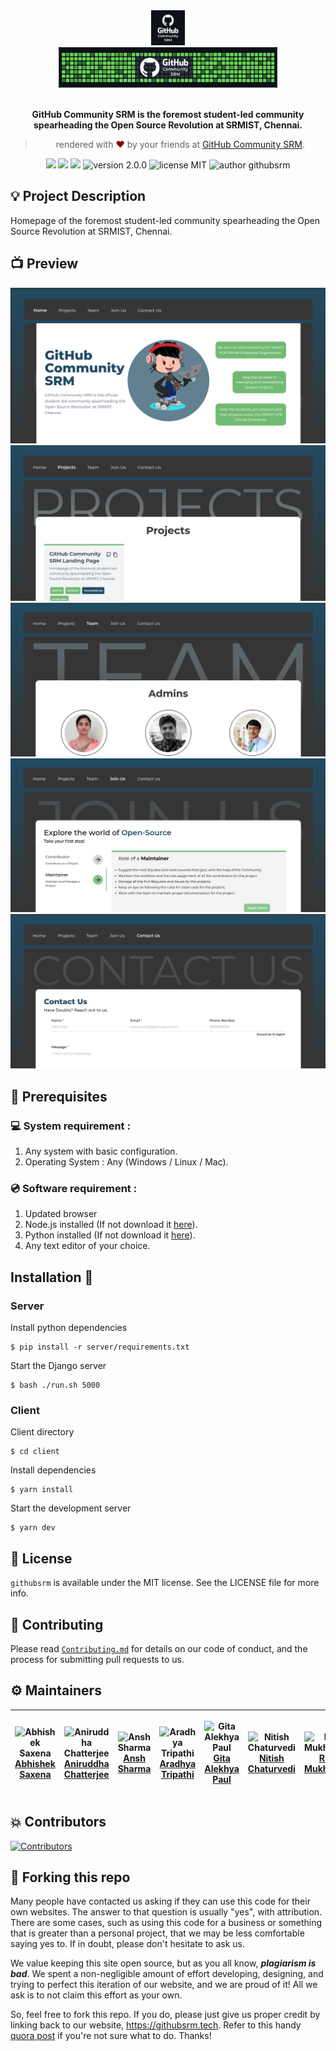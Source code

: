 <div align="center">
  <img alt="GitHub Community SRM Logo" src="docs/githubsrm.jpg" height="56" />
</div>
<div align="center">
  <img alt="GitHub Community SRM Cover" src="docs/cover.jpg" height="65" />
</div>

<br>
<p align="center">
<b> GitHub Community SRM is the foremost student-led community spearheading the Open Source Revolution at SRMIST, Chennai.</b>
</p>
<blockquote align="center"> 
  rendered with <span style="color: #8b0000;">&hearts;</span> by your friends at <a href="https://githubsrm.tech">GitHub Community SRM</a>.

</blockquote> 
<p align="center">
  <!-- replace 'githubsrm' with your repository name -->
 <img src="https://img.shields.io/github/issues/srm-ist-ktr/githubsrm"/>
 <img src="https://img.shields.io/github/forks/srm-ist-ktr/githubsrm"/>
 <img src="https://img.shields.io/github/stars/srm-ist-ktr/githubsrm?style=social"/>
    <img src="https://img.shields.io/badge/version-2.0.0-yellow" alt="version 2.0.0"/>
    <img src="https://img.shields.io/badge/license-MIT-blue" alt="license MIT"/>
    <img src="https://img.shields.io/badge/author-GitHub%20Community%20SRM-green" alt="author githubsrm"/>
</p>

## 💡 Project Description

Homepage of the foremost student-led community spearheading the Open Source Revolution at SRMIST, Chennai.

## 📺 Preview

<div align="center">
  <img alt="Screenshot" src="docs/Home.png" />
  <img alt="Screenshot" src="docs/Projects.png" />
  <img alt="Screenshot" src="docs/Team.png" />
  <img alt="Screenshot" src="docs/Join us.png" />
  <img alt="Screenshot" src="docs/Contact us.png" />
</div>


## 📌 Prerequisites

### 💻 System requirement :

1. Any system with basic configuration.
2. Operating System : Any (Windows / Linux / Mac).

### 💿 Software requirement :

1. Updated browser
2. Node.js installed (If not download it [here](https://nodejs.org/en/download/)).
3. Python installed (If not download it [here](https://www.python.org/downloads/)).
4. Any text editor of your choice.

## Installation 🔧
### Server
Install python dependencies
```
$ pip install -r server/requirements.txt
```
Start the Django server
```
$ bash ./run.sh 5000
```

### Client
Client directory
```
$ cd client
```
Install dependencies 
```
$ yarn install 
```
Start the development server
```
$ yarn dev
```
## 📜 License

`githubsrm` is available under the MIT license. See the LICENSE file for more info.

## 🤝 Contributing

Please read [`Contributing.md`](https://github.com/SRM-IST-KTR/template/blob/main/Contributing.md) for details on our code of conduct, and the process for submitting pull requests to us.

## :gear: Maintainers
| <p align="center">![Abhishek Saxena](https://github.com/saxenabhishek.png?size=128)<br>[Abhishek Saxena](https://github.com/saxenabhishek)</p> | <p align="center">![Aniruddha Chatterjee](https://github.com/ruddha2001.png?size=128)<br>[Aniruddha Chatterjee](https://github.com/ruddha2001)</p> | <p align="center">![Ansh Sharma](https://github.com/DaemonOnCode.png?size=128)<br>[Ansh Sharma](https://github.com/DaemonOnCode)</p> | <p align="center">![Aradhya Tripathi](https://github.com/Aradhya-Tripathi.png?size=128)<br>[Aradhya Tripathi](https://github.com/Aradhya-Tripathi)</p> | <p align="center">![Gita Alekhya Paul](https://github.com/gitaalekhyapaul.png?size=128)<br>[Gita Alekhya Paul](https://github.com/gitaalekhyapaul)</p> | <p align="center">![Nitish Chaturvedi](https://github.com/waterupto.png?size=128)<br>[Nitish Chaturvedi](https://github.com/waterupto)</p> | <p align="center">![Riju Mukherjee](https://github.com/riju561.png?size=128)<br>[Riju Mukherjee](https://github.com/riju561)</p> | <p align="center">![Sakshi Choudhary](https://github.com/sakshi-choudhary.png?size=128)<br>[Sakshi Choudhary](https://github.com/sakshi-choudhary)</p> | <p align="center">![Shivam Shekhar](https://github.com/shvam0000.png?size=128)<br>[Shivam Shekhar](https://github.com/shvam0000)</p> | <p align="center">![Yashvardhan Jagnani](https://github.com/jagnani73.png?size=128)<br>[Yashvardhan Jagnani](https://github.com/jagnani73)</p> |
|------------------------------------------------------------------------------------------------------------------------------------------------|----------------------------------------------------------------------------------------------------------------------------------------------------|--------------------------------------------------------------------------------------------------------------------------------------|--------------------------------------------------------------------------------------------------------------------------------------------------------|--------------------------------------------------------------------------------------------------------------------------------------------------------|--------------------------------------------------------------------------------------------------------------------------------------------|----------------------------------------------------------------------------------------------------------------------------------|--------------------------------------------------------------------------------------------------------------------------------------------------------|--------------------------------------------------------------------------------------------------------------------------------------|------------------------------------------------------------------------------------------------------------------------------------------------|

## 💥 Contributors

  <!-- replace 'githubsrm' with your repository name -->
<a href="https://github.com/SRM-IST-KTR/githubsrm/graphs/contributors">
<img src="https://contrib.rocks/image?repo=srm-ist-ktr/githubsrm" alt="Contributors">
</a>
                                                                                  
## 🚨 Forking this repo

Many people have contacted us asking if they can use this code for their own websites. The answer to that question is usually "yes", with attribution. There are some cases, such as using this code for a business or something that is greater than a personal project, that we may be less comfortable saying yes to. If in doubt, please don't hesitate to ask us.

We value keeping this site open source, but as you all know, _**plagiarism is bad**_. We spent a non-negligible amount of effort developing, designing, and trying to perfect this iteration of our website, and we are proud of it! All we ask is to not claim this effort as your own.

So, feel free to fork this repo. If you do, please just give us proper credit by linking back to our website, https://githubsrm.tech. Refer to this handy [quora post](https://www.quora.com/Is-it-bad-to-copy-other-peoples-code) if you're not sure what to do. Thanks!
